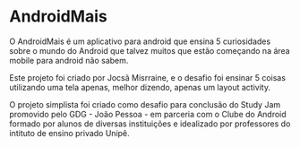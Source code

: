 # AndroidMais

O AndroidMais é um aplicativo para android que ensina 5 curiosidades sobre o mundo do Android que talvez muitos que estão começando na área mobile para android não sabem. 

Este projeto foi criado por Jocsã Misrraine, e o desafio foi ensinar 5 coisas utilizando uma tela apenas, melhor dizendo, apenas um layout activity.

O projeto simplista foi criado como desafio para conclusão do Study Jam promovido pelo GDG - João Pessoa - em parceria com o Clube do Android formado por alunos de diversas instituições e idealizado por professores do intituto de ensino privado Unipê.

 
